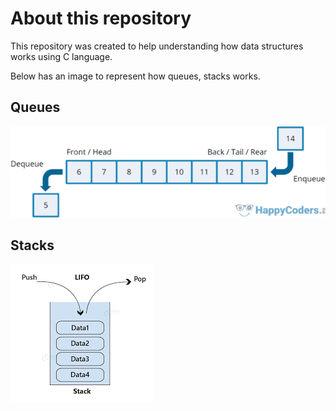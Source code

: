 # About this repository

This repository was created to help understanding how data structures works using C language.

Below has an image to represent how queues, stacks works.

## Queues

<img src="./queues.png" />

## Stacks

<img src="./stack.png" />
